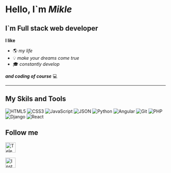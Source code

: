 # Hello, I`m ***Mikle***

## I`m Full stack web developer

**I like**
- :earth_americas: _my life_
- :bulb:  _make your dreams come true_
- :mortar_board: _constantly develop_

___and coding of course___ :computer:

___

## My Skils and Tools

![HTML5](https://img.shields.io/badge/html5-informational.svg?style=for-the-badge&logo=html5&logoColor=white)
![CSS3](https://img.shields.io/badge/css3-%231572B6.svg?style=for-the-badge&logo=css3&logoColor=white)
![JavaScript](https://img.shields.io/badge/javascript-informational.svg?style=for-the-badge&logo=javascript&logoColor=%23F7DF1E)
![JSON]( https://img.shields.io/badge/-JSON-informational?style=for-the-badge&logo=JSON)
![Python](https://img.shields.io/badge/python-informational?style=for-the-badge&logo=python&logoColor=ffdd54)
![Angular]( https://img.shields.io/badge/-Angular-informational?style=for-the-badge&logo=Angular)
![Git](https://img.shields.io/badge/git-informational.svg?style=for-the-badge&logo=git&logoColor=white)
![PHP](https://img.shields.io/badge/php-informational.svg?style=for-the-badge&logo=php&logoColor=white)
![Django](https://img.shields.io/badge/django-informational.svg?style=for-the-badge&logo=django&logoColor=white)
![React](https://img.shields.io/badge/react-informational.svg?style=for-the-badge&logo=react&logoColor=%2361DAFB)

## Follow me

[<img align="left" alt="Telegramm" width="32px" src="https://cdn-icons-png.flaticon.com/128/2111/2111646.png"> ][Telegramm]
<br />
<br />

[<img align="left" alt="Instagram" width="32px" src="https://cdn-icons-png.flaticon.com/128/2111/2111463.png"> ][Instagram]

[Telegramm]: https://t.me/mikle_min
[Instagram]: https://www.instagram.com/invites/contact/?i=11dscy61z2jtx&utm_content=2xbl4pi

